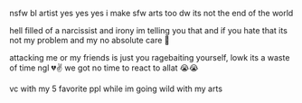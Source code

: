 nsfw bl artist yes yes yes i make sfw arts too dw its not the end of the world

hell filled of a narcissist and irony im telling you that and if you hate that its not my problem and my no absolute care 👅

attacking me or my friends is just you ragebaiting yourself, lowk its a waste of time ngl 💔✌️
we got no time to react to allat 😭😭



vc with my 5 favorite ppl while im going wild with my arts
